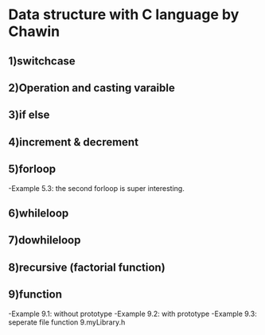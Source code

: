 # Data structure with C language by Chawin

## 1)switchcase

## 2)Operation and casting varaible

## 3)if else

## 4)increment & decrement

## 5)forloop
-Example 5.3: the second forloop is super interesting. 

## 6)whileloop

## 7)dowhileloop

## 8)recursive (factorial function)

## 9)function
-Example 9.1: without prototype
-Example 9.2: with prototype
-Example 9.3: seperate file function 9.myLibrary.h
